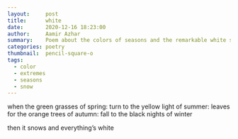 ```yaml
---
layout:     post
title:      white
date:       2020-12-16 18:23:00
author:     Aamir Azhar
summary:    Poem about the colors of seasons and the remarkable white snow in winter.
categories: poetry
thumbnail:  pencil-square-o
tags:
  - color
  - extremes
  - seasons
  - snow
---
```

when the green grasses of spring: turn
to the yellow light of summer: leaves
for the orange trees of autumn: fall
to the black nights of winter

then it snows
and everything’s
white
